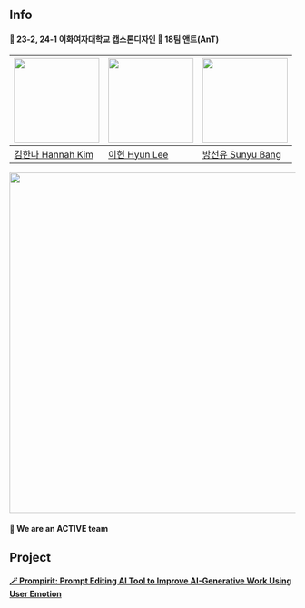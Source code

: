 ## Info
#### 💚 23-2, 24-1 이화여자대학교 캡스톤디자인 🎨 18팀 앤트(AnT)

| [<img src="https://avatars.githubusercontent.com/u/77625287?v=4" width="150">](https://github.com/gamddalki)| [<img src="https://avatars.githubusercontent.com/u/79395147?v=4" width="150">](https://github.com/hyuni0316) | [<img src="https://avatars.githubusercontent.com/u/80959830?v=4" width="150">](https://github.com/syou-b) |
| ----------------------------------- | ---------------------------------------| ------------------------------------- |
|[김한나 Hannah Kim](https://github.com/gamddalki)|[이현 Hyun Lee](https://github.com/hyuni0316)|[방선유 Sunyu Bang](https://github.com/syou-b)|

<img src="https://file.notion.so/f/f/5d9d2286-9d4b-4280-9c25-26c1e0701e0a/c5a37f16-36f0-46ef-a235-d096adf1d9fd/Untitled.png?id=97dea10d-d22a-4e28-8b09-3a52104af585&table=block&spaceId=5d9d2286-9d4b-4280-9c25-26c1e0701e0a&expirationTimestamp=1701324000000&signature=3cWn-GzkXNvkkrvio8mVK2xPGXFRGZSh11TMEOgtzoM&downloadName=Untitled.png" width="600">

#### 💚 We are an ACTIVE team

## Project
#### [🪄 Prompirit: Prompt Editing AI Tool to Improve AI-Generative Work Using User Emotion](https://github.com/AnT-Prompirit/Prompirit)

